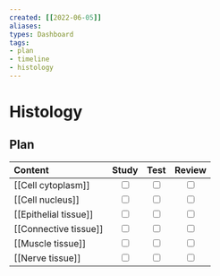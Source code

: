 ```yaml
---
created: [[2022-06-05]]
aliases: 
types: Dashboard
tags: 
- plan
- timeline
- histology
---
```

# Histology
## Plan
| Content | Study | Test | Review |
| :------ | :---: | :--: | :----: |
|[[Cell cytoplasm]]|<input type="checkbox" />|<input type="checkbox" />|<input type="checkbox" />|
|[[Cell nucleus]]|<input type="checkbox" />|<input type="checkbox" />|<input type="checkbox" />|
|[[Epithelial tissue]]|<input type="checkbox" />|<input type="checkbox" />|<input type="checkbox" />|
|[[Connective tissue]]|<input type="checkbox" />|<input type="checkbox" />|<input type="checkbox" />|
|[[Muscle tissue]]|<input type="checkbox" />|<input type="checkbox" />|<input type="checkbox" />|
|[[Nerve tissue]]|<input type="checkbox" />|<input type="checkbox" />|<input type="checkbox" />|
